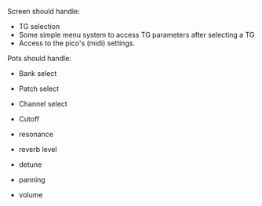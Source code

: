 Screen should handle:
* TG selection
* Some simple menu system to access TG parameters after selecting a TG
* Access to the pico's (midi) settings.

Pots should handle:
* Bank select
* Patch select
* Channel select 

* Cutoff
* resonance
* reverb level

* detune
* panning
* volume

